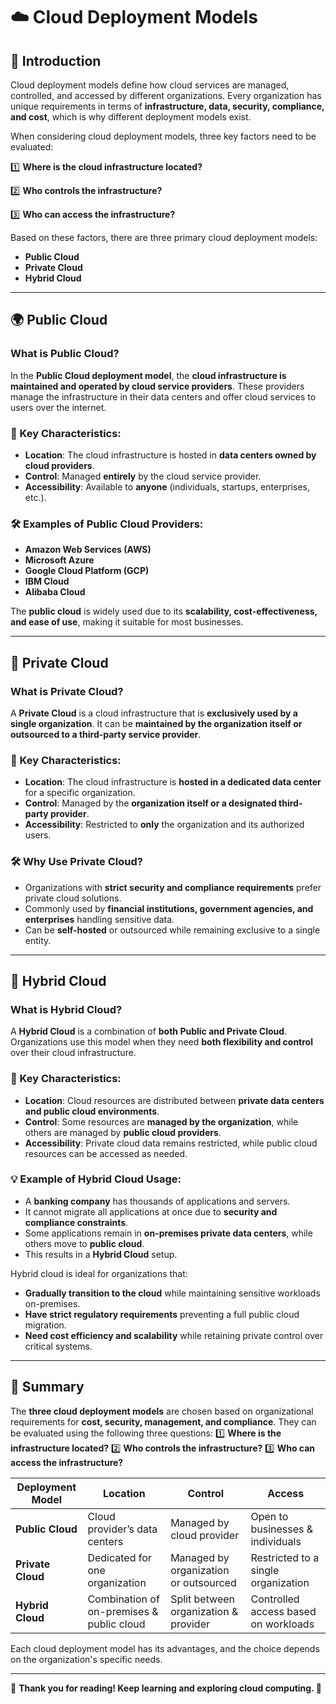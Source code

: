 # ☁️ Cloud Deployment Models

## 🎉 Introduction
Cloud deployment models define how cloud services are managed, controlled, and accessed by different organizations. Every organization has unique requirements in terms of **infrastructure, data, security, compliance, and cost**, which is why different deployment models exist.

When considering cloud deployment models, three key factors need to be evaluated:

1️⃣ **Where is the cloud infrastructure located?**

2️⃣ **Who controls the infrastructure?**

3️⃣ **Who can access the infrastructure?**

Based on these factors, there are three primary cloud deployment models:
- **Public Cloud**
- **Private Cloud**
- **Hybrid Cloud**

---

## **🌍 Public Cloud**
### **What is Public Cloud?**
In the **Public Cloud deployment model**, the **cloud infrastructure is maintained and operated by cloud service providers**. These providers manage the infrastructure in their data centers and offer cloud services to users over the internet.

### **🔹 Key Characteristics:**
- **Location**: The cloud infrastructure is hosted in **data centers owned by cloud providers**.
- **Control**: Managed **entirely** by the cloud service provider.
- **Accessibility**: Available to **anyone** (individuals, startups, enterprises, etc.).

### **🛠️ Examples of Public Cloud Providers:**
- **Amazon Web Services (AWS)**
- **Microsoft Azure**
- **Google Cloud Platform (GCP)**
- **IBM Cloud**
- **Alibaba Cloud**

The **public cloud** is widely used due to its **scalability, cost-effectiveness, and ease of use**, making it suitable for most businesses.

---

## **🏢 Private Cloud**
### **What is Private Cloud?**
A **Private Cloud** is a cloud infrastructure that is **exclusively used by a single organization**. It can be **maintained by the organization itself or outsourced to a third-party service provider**.

### **🔹 Key Characteristics:**
- **Location**: The cloud infrastructure is **hosted in a dedicated data center** for a specific organization.
- **Control**: Managed by the **organization itself or a designated third-party provider**.
- **Accessibility**: Restricted to **only** the organization and its authorized users.

### **🛠️ Why Use Private Cloud?**
- Organizations with **strict security and compliance requirements** prefer private cloud solutions.
- Commonly used by **financial institutions, government agencies, and enterprises** handling sensitive data.
- Can be **self-hosted** or outsourced while remaining exclusive to a single entity.

---

## **🔄 Hybrid Cloud**
### **What is Hybrid Cloud?**
A **Hybrid Cloud** is a combination of **both Public and Private Cloud**. Organizations use this model when they need **both flexibility and control** over their cloud infrastructure.

### **🔹 Key Characteristics:**
- **Location**: Cloud resources are distributed between **private data centers and public cloud environments**.
- **Control**: Some resources are **managed by the organization**, while others are managed by **public cloud providers**.
- **Accessibility**: Private cloud data remains restricted, while public cloud resources can be accessed as needed.

### **💡 Example of Hybrid Cloud Usage:**
- A **banking company** has thousands of applications and servers.
- It cannot migrate all applications at once due to **security and compliance constraints**.
- Some applications remain in **on-premises private data centers**, while others move to **public cloud**.
- This results in a **Hybrid Cloud** setup.

Hybrid cloud is ideal for organizations that:
- **Gradually transition to the cloud** while maintaining sensitive workloads on-premises.
- **Have strict regulatory requirements** preventing a full public cloud migration.
- **Need cost efficiency and scalability** while retaining private control over critical systems.

---

## **📌 Summary**
The **three cloud deployment models** are chosen based on organizational requirements for **cost, security, management, and compliance**. They can be evaluated using the following three questions:
1️⃣ **Where is the infrastructure located?**
2️⃣ **Who controls the infrastructure?**
3️⃣ **Who can access the infrastructure?**

| **Deployment Model** | **Location** | **Control** | **Access** |
|----------------------|-------------|-------------|------------|
| **Public Cloud** | Cloud provider’s data centers | Managed by cloud provider | Open to businesses & individuals |
| **Private Cloud** | Dedicated for one organization | Managed by organization or outsourced | Restricted to a single organization |
| **Hybrid Cloud** | Combination of on-premises & public cloud | Split between organization & provider | Controlled access based on workloads |

Each cloud deployment model has its advantages, and the choice depends on the organization's specific needs.

---

📌 **Thank you for reading! Keep learning and exploring cloud computing. 🚀**
